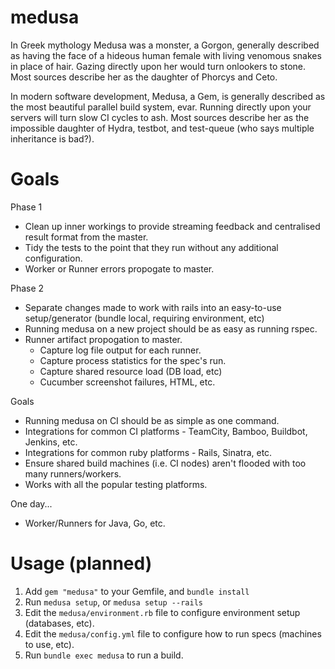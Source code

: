 medusa
======

In Greek mythology Medusa was a monster, a Gorgon, generally described as having the face of a hideous human female with living venomous snakes in place of hair. Gazing directly upon her would turn onlookers to stone. Most sources describe her as the daughter of Phorcys and Ceto.

In modern software development, Medusa, a Gem, is generally described as the most beautiful parallel build system, evar. Running directly upon your servers will turn slow CI cycles to ash. Most sources describe her as the impossible daughter of Hydra, testbot, and test-queue (who says multiple inheritance is bad?).

Goals
=====

Phase 1 
- Clean up inner workings to provide streaming feedback and centralised result format from the master.
- Tidy the tests to the point that they run without any additional configuration.
- Worker or Runner errors propogate to master.
 
Phase 2
- Separate changes made to work with rails into an easy-to-use setup/generator (bundle local, requiring environment, etc)
- Running medusa on a new project should be as easy as running rspec.
- Runner artifact propogation to master.
  - Capture log file output for each runner.
  - Capture process statistics for the spec's run.
  - Capture shared resource load (DB load, etc)
  - Cucumber screenshot failures, HTML, etc.

Goals
- Running medusa on CI should be as simple as one command.
- Integrations for common CI platforms - TeamCity, Bamboo, Buildbot, Jenkins, etc.
- Integrations for common ruby platforms - Rails, Sinatra, etc.
- Ensure shared build machines (i.e. CI nodes) aren't flooded with too many runners/workers.
- Works with all the popular testing platforms.

One day...
- Worker/Runners for Java, Go, etc.

Usage (planned)
===============

1. Add `gem "medusa"` to your Gemfile, and `bundle install`
2. Run `medusa setup`, or `medusa setup --rails`
3. Edit the `medusa/environment.rb` file to configure environment setup (databases, etc).
4. Edit the `medusa/config.yml` file to configure how to run specs (machines to use, etc).
5. Run `bundle exec medusa` to run a build.